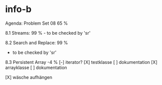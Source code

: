 
# info-b


Agenda: Problem Set 08          65 % 


  8.1 Streams:                 	99 %
	- to be checked by 'sr'
  	
  8.2 Search and Replace:		99 %	
   
   - to be checked by 'sr'


  8.3 Persistent Array			-4 %
  [-] iterator?
  [X] testklasse
      [ ] dokumentation
  [X] arrayklasse
      [ ] dokumentation
  
  [X] wäsche aufhängen

  